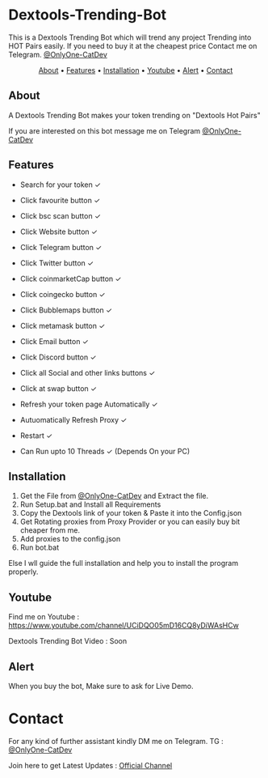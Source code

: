 # Dextools-Trending-Bot
This is a Dextools Trending Bot which will trend any project Trending into HOT Pairs easily. If you need to buy it at the cheapest price Contact me on Telegram. [@OnlyOne-CatDev](https://t.me/OnlyOne_CatDev)

</p>

<p align="center">
  <a href="#about">About</a>
  •
  <a href="#features">Features</a>
  •
  <a href="#installation">Installation</a>
  •
  <a href="#Youtube">Youtube</a>
  •
  <a href="#Alert">Alert</a>
  •
  <a href="#Contact">Contact</a>
</p>

## About
A Dextools Trending Bot makes your token trending on "Dextools Hot Pairs"

If you are interested on this bot message me on Telegram [@OnlyOne-CatDev](https://t.me/OnlyOne_CatDev)

## Features
- Search for your token ✓

- Click favourite button ✓
- Click bsc scan button ✓
- Click Website button ✓
- Click Telegram button ✓
- Click Twitter button ✓
- Click coinmarketCap button ✓
- Click coingecko button ✓
- Click Bubblemaps button ✓
- Click metamask button ✓
- Click Email button ✓
- Click Discord button ✓
- Click all Social and other links buttons ✓
- Click at swap button ✓
- Refresh your token page Automatically ✓
- Autuomatically Refresh Proxy ✓
- Restart ✓
- Can Run upto 10 Threads ✓ (Depends On your PC)

## Installation
1) Get the File from [@OnlyOne-CatDev](https://t.me/OnlyOne_CatDev) and Extract the file.
2) Run Setup.bat and Install all Requirements
3) Copy the Dextools link of your token & Paste it into the Config.json 
4) Get Rotating proxies from Proxy Provider or you can easily buy bit cheaper from me.
5) Add proxies to the config.json 
6) Run bot.bat 

Else I wll guide the full installation and help you to install the program properly.

## Youtube
Find me on Youtube : https://www.youtube.com/channel/UCiDQO05mD16CQ8yDiWAsHCw

Dextools Trending Bot Video : Soon

## Alert
When you buy the bot, Make sure to ask for Live Demo.

# Contact

For any kind of further assistant kindly DM me on Telegram.
TG : [@OnlyOne-CatDev](https://t.me/OnlyOne_CatDev)

Join here to get Latest Updates : [Official Channel](https://t.me/OnlyOne_CatDev_Channel)
